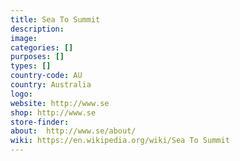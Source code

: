 ```yaml
---
title: Sea To Summit
description:
image:
categories: []
purposes: []
types: []
country-code: AU
country: Australia
logo:
website: http://www.se
shop: http://www.se
store-finder:
about:  http://www.se/about/
wiki: https://en.wikipedia.org/wiki/Sea To Summit
---
```

